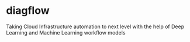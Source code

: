 # diagflow
Taking Cloud Infrastructure automation to next level with the help of Deep Learning and Machine Learning workflow models
